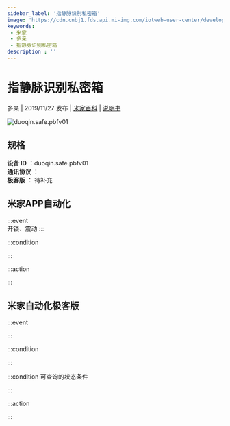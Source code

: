```yaml
---
sidebar_label: '指静脉识别私密箱'
image: 'https://cdn.cnbj1.fds.api.mi-img.com/iotweb-user-center/developer_1679047615237kzXeZb4f.png?GalaxyAccessKeyId=AKVGLQWBOVIRQ3XLEW&Expires=9223372036854775807&Signature=Si433R1bioAsPcwGGzqGDU9GWCs='
keywords: 
 - 米家
 - 多亲
 - 指静脉识别私密箱
description : ''
---
```

# 指静脉识别私密箱

多亲 | 2019/11/27 发布 | [米家百科](https://home.mi.com/webapp/content/baike/product/index.html?model=duoqin.safe.pbfv01) | [说明书](https://home.mi.com/views/introduction.html?model=duoqin.safe.pbfv01&region=cn)

![duoqin.safe.pbfv01](https://cdn.cnbj1.fds.api.mi-img.com/iotweb-user-center/developer_1679047615237kzXeZb4f.png?GalaxyAccessKeyId=AKVGLQWBOVIRQ3XLEW&Expires=9223372036854775807&Signature=Si433R1bioAsPcwGGzqGDU9GWCs=)

## 规格  
> 
**设备 ID** ：duoqin.safe.pbfv01  
**通讯协议** ：  
**极客版**  ： 待补充 


## 米家APP自动化  

:::event  
开锁、震动
:::

:::condition  

:::

:::action   

:::

## 米家自动化极客版  

:::event  

:::

:::condition  

:::

:::condition 可查询的状态条件  

:::

:::action  

:::

        
